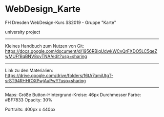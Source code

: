 # WebDesign_Karte
FH Dresden WebDesign-Kurs SS2019 - Gruppe "Karte"

university project

---

Kleines Handbuch zum Nutzen von Git: https://docs.google.com/document/d/1956RBiqUdwkWCvQrFXDO5LC5qeZwMUFfBqBNV8ovTNA/edit?usp=sharing

---

Link zu den Materialien: https://drive.google.com/drive/folders/16tA7qmiUtgT-srST94RHHfOXPwjAuPwY?usp=sharing

---

Maps:
Größe Button-Hintergrund-Kreise: 46px Durchmesser
Farbe: #BF7833
Opacity: 30%

Portraits:
400px x 440px